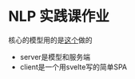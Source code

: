 # NLP 实践课作业

核心的模型用的是[这个](https://github.com/Karshilov/gpt2-finetuning)做的

+ server是模型和服务端
+ client是一个用svelte写的简单SPA
